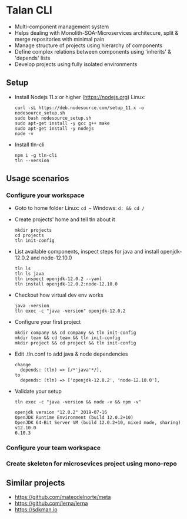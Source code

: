 # Talan CLI

* Multi-component management system
* Helps dealing with Monolith-SOA-Microservices architecure, split & merge repositories with minimal pain
* Manage structure of projects using hierarchy of components
* Define complex relations between components using 'inherits' & 'depends' lists
* Develop projects using fully isolated environments

## Setup
* Install Nodejs 11.x or higher (https://nodejs.org)
  Linux: 
  ```
  curl -sL https://deb.nodesource.com/setup_11.x -o nodesource_setup.sh
  sudo bash nodesource_setup.sh
  sudo apt-get install -y gcc g++ make
  sudo apt-get install -y nodejs
  node -v
  ```
* Install tln-cli 
  ```
  npm i -g tln-cli
  tln --version
  ```

## Usage scenarios

### Configure your workspace
* Goto to home folder
  Linux: ```cd ~```
  Windows: ```d: && cd /```
* Create projects' home and tell tln about it
  ```
  mkdir projects
  cd projects
  tln init-config
  ```
* List available components, inspect steps for java and install openjdk-12.0.2 and node-12.10.0
  ```
  tln ls
  tln ls java
  tln inspect openjdk-12.0.2 --yaml
  tln install openjdk-12.0.2:node-12.10.0
  ```
* Checkout how virtual dev env works
  ```
  java -version
  tln exec -c "java -version" openjdk-12.0.2
  ```
* Configure your first project
  ```
  mkdir company && cd company && tln init-config
  mkdir team && cd team && tln init-config
  mkdir project && cd project && tln init-config
  ```
* Edit .tln.conf to add java & node dependencies
  ```
  change 
    depends: (tln) => [/*'java'*/],
  to
    depends: (tln) => ['openjdk-12.0.2', 'node-12.10.0'],
  ```
* Validate your setup
  ```
  tln exec -c "java -version && node -v && npm -v"
  ```
  
  ```
  openjdk version "12.0.2" 2019-07-16
  OpenJDK Runtime Environment (build 12.0.2+10)
  OpenJDK 64-Bit Server VM (build 12.0.2+10, mixed mode, sharing)
  v12.10.0
  6.10.3
  ```

### Configure your team workspace

### Create skeleton for microsevices project using mono-repo


## Similar projects
* https://github.com/mateodelnorte/meta
* https://github.com/lerna/lerna
* https://sdkman.io
